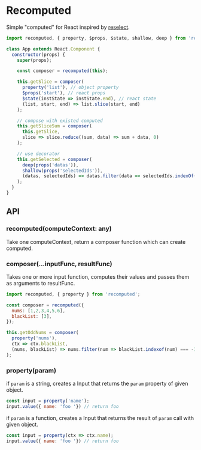 # Recomputed

Simple "computed" for React inspired by [reselect](https://github.com/reactjs/reselect).

```js
import recomputed, { property, $props, $state, shallow, deep } from 'recomputed';

class App extends React.Component {
  constructor(props) {
    super(props);

    const composer = recomputed(this);

    this.getSlice = composer(
      property('list'), // object property
      $props('start'), // react props
      $state(instState => instState.end), // react state
      (list, start, end) => list.slice(start, end)
    );

    // compose with existed computed 
    this.getSliceSum = composer(
      this.getSlice,
      slice => slice.reduce((sum, data) => sum + data, 0)
    );

    // use decorator
    this.getSelected = composer(
      deep(props('datas')),
      shallow(props('selectedIds')),
      (datas, selectedIds) => datas.filter(data => selectedIds.indexOf(data.id) !== -1)
    );
  }
}
```

## API
### recomputed(computeContext: any)
Take one computeContext, return a composer function which can create computed.

### composer(...inputFunc, resultFunc)
Takes one or more input function, computes their values and passes them as arguments to resultFunc.

```js
import recomputed, { property } from 'recomputed';

const composer = recomputed({
  nums: [1,2,3,4,5,6],
  blackList: [3],
});

this.getOddNums = composer(
  property('nums'),
  ctx => ctx.blackList,
  (nums, blackList) => nums.filter(num => blackList.indexof(num) === -1)
);
```

### property(param)
if `param` is a string, creates a Input that returns the `param` property of given object.

```js
const input = property('name');
input.value({ name: 'foo '}) // return foo
```

if `param` is a function, creates a Input that returns the result of `param` call with given object.
 
```js
const input = property(ctx => ctx.name);
input.value({ name: 'foo '}) // return foo
```
